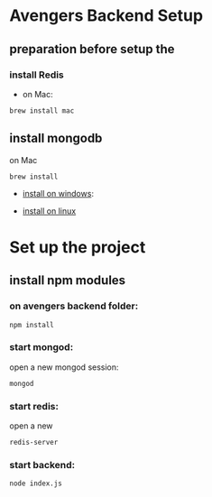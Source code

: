 # Avengers Backend Setup

## preparation before setup the

### install Redis


- on Mac:

```
brew install mac
```



## install mongodb

on Mac

```
brew install
```

- [install on windows](https://redislabs.com/blog/redis-on-windows-8-1-and-previous-versions/):

* [install on linux](https://redis.io/topics/quickstart)

# Set up the project

## install npm modules

### on avengers backend folder:

```
npm install
```

### start mongod:

open a new mongod session:

```
mongod
```

### start redis:

open a new

```
redis-server
```

### start backend:

```
node index.js
```
